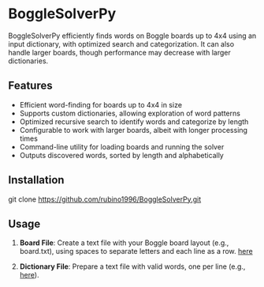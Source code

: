 # BoggleSolverPy
 BoggleSolverPy efficiently finds words on Boggle boards up to 4x4 using an input dictionary, with optimized search and categorization. It can also handle larger boards, though performance may decrease with larger dictionaries. 

 ## Features
- Efficient word-finding for boards up to 4x4 in size
- Supports custom dictionaries, allowing exploration of word patterns
- Optimized recursive search to identify words and categorize by length
- Configurable to work with larger boards, albeit with longer processing times
- Command-line utility for loading boards and running the solver
- Outputs discovered words, sorted by length and alphabetically

## Installation
git clone https://github.com/rubino1996/BoggleSolverPy.git

## Usage
1. **Board File**: Create a text file with your Boggle board layout (e.g., board.txt), using spaces to separate letters and each line as a row.
[here](board_4x4_v1.txt)

2. **Dictionary File**: Prepare a text file with valid words, one per line (e.g., [here](dictionary.txt)).
